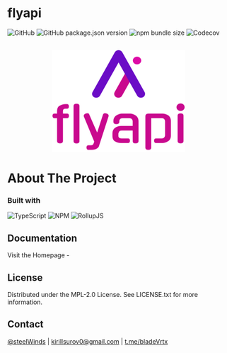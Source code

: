 # flyapi

![GitHub](https://img.shields.io/github/license/steelWinds/flyapi)
![GitHub package.json version](https://img.shields.io/github/package-json/v/steelWinds/flyapi)
![npm bundle size](https://img.shields.io/bundlephobia/minzip/%40steelwindshellahillz%2Fflyapi)
![Codecov](https://img.shields.io/codecov/c/github/steelWinds/flyapi)

</br>

<div align="center">
  <a href="https://www.npmjs.com/package/@steelwindshellahillz/flyapi">
		<img width="300" height="230" src="./public/logo.svg">
	</a>
</div>

# About The Project

### Built with
![TypeScript](https://img.shields.io/badge/typescript-%23007ACC.svg?style=for-the-badge&logo=typescript&logoColor=white)
![NPM](https://img.shields.io/badge/NPM-%23CB3837.svg?style=for-the-badge&logo=npm&logoColor=white)
![RollupJS](https://img.shields.io/badge/RollupJS-ef3335?style=for-the-badge&logo=rollup.js&logoColor=white)

## Documentation

Visit the Homepage - 

## License

Distributed under the MPL-2.0 License. See LICENSE.txt for more information.

## Contact

[@steelWinds](https://github.com/steelWinds) | kirillsurov0@gmail.com | [t.me/bladeVrtx](https://t.me/bladeVrtx)
